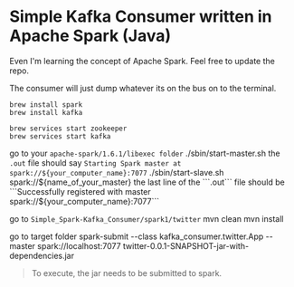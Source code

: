 # Simple Kafka Consumer written in Apache Spark (Java)
Even I'm learning the concept of Apache Spark. Feel free to update the repo.

The consumer will just dump whatever its on the bus on to the terminal.

	brew install spark
	brew install kafka

	brew services start zookeeper
	brew services start kafka

go to your ```apache-spark/1.6.1/libexec folder```
	./sbin/start-master.sh
the  ```.out``` file should say ```Starting Spark master at spark://${your_computer_name}:7077```
	./sbin/start-slave.sh spark://${name_of_your_master}
the last line of the ```.out``` file should be ```Successfully registered with master spark://${your_computer_name}:7077```

go to ```Simple_Spark-Kafka_Consumer/spark1/twitter```
	mvn clean
	mvn install

go to target folder
	spark-submit --class kafka_consumer.twitter.App --master spark://localhost:7077 twitter-0.0.1-SNAPSHOT-jar-with-dependencies.jar

> To execute, the jar needs to be submitted to spark.
